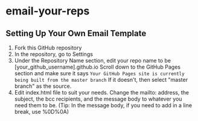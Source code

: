 # email-your-reps

## Setting Up Your Own Email Template
1. Fork this GitHub repository
2. In the repository, go to Settings
3. Under the Repository Name section, edit your repo name to be [your_github_username].github.io
Scroll down to the GitHub Pages section and make sure it says ```Your GitHub Pages site is currently being built from the master branch``` If it doesn't, then select "master branch" as the source.
4. Edit index.html file to suit your needs. Change the mailto: address, the subject, the bcc recipients, and the message body to whatever you need them to be. (Tip: In the message body, if you need to add in a line break, use %0D%0A)

